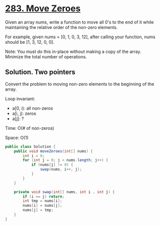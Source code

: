 # [283. Move Zeroes](https://leetcode.com/problems/move-zeroes/)

Given an array nums, write a function to move all 0's to the end of it while maintaining the relative order of the non-zero elements.

For example, given nums = [0, 1, 0, 3, 12], after calling your function, nums should be [1, 3, 12, 0, 0].

Note:
You must do this in-place without making a copy of the array.
Minimize the total number of operations.

## Solution. Two pointers

Convert the problem to moving non-zero elements to the beginning of the array.

Loop invariant:

- a[0, i): all non-zeros
- a[i, j): zeros
- a[j]: ?

Time: O(# of non-zeros)

Space: O(1)

```java
public class Solution {
    public void moveZeroes(int[] nums) {
		int i = 0;
		for (int j = 0; j < nums.length; j++) {
			if (nums[j] != 0) {
				swap(nums, i++, j);
			}
		}
    }

	private void swap(int[] nums, int i , int j) {
		if (i == j) return;
		int tmp = nums[i];
		nums[i] = nums[j];
		nums[j] = tmp;
	}
}
```
